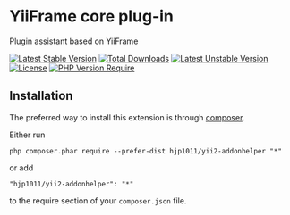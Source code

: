 # YiiFrame core plug-in

Plugin assistant based on YiiFrame

[![Latest Stable Version](http://poser.pugx.org/hjp1011/yii2-addonhelper/v)](https://packagist.org/packages/hjp1011/yii2-addonhelper) [![Total Downloads](http://poser.pugx.org/hjp1011/yii2-addonhelper/downloads)](https://packagist.org/packages/hjp1011/yii2-addonhelper) [![Latest Unstable Version](http://poser.pugx.org/hjp1011/yii2-addonhelper/v/unstable)](https://packagist.org/packages/hjp1011/yii2-addonhelper) [![License](http://poser.pugx.org/hjp1011/yii2-addonhelper/license)](https://packagist.org/packages/hjp1011/yii2-addonhelper) [![PHP Version Require](http://poser.pugx.org/hjp1011/yii2-addonhelper/require/php)](https://packagist.org/packages/hjp1011/yii2-addonhelper)
## Installation

The preferred way to install this extension is through [composer](http://getcomposer.org/download/).

Either run

```
php composer.phar require --prefer-dist hjp1011/yii2-addonhelper "*"
```

or add

```
"hjp1011/yii2-addonhelper": "*"
```

to the require section of your `composer.json` file.


